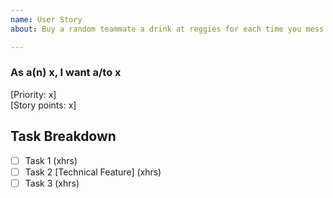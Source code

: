```yaml
---
name: User Story
about: Buy a random teammate a drink at reggies for each time you mess up the creation of a user story

---
```


### As a(n) x, I want a/to x ###

[Priority: x]   
[Story points: x]

## Task Breakdown ##

- [ ] Task 1 (xhrs)
- [ ] Task 2 [Technical Feature] (xhrs)
- [ ] Task 3 (xhrs)
